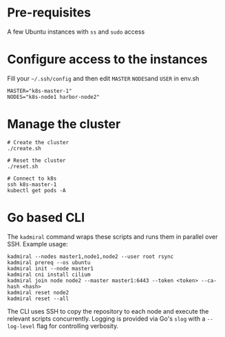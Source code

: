 # Pre-requisites

A few Ubuntu instances with `ss` and `sudo` access

# Configure access to the instances

Fill your  `~/.ssh/config` and then edit `MASTER` `NODES`and `USER` in env.sh

```shell
MASTER="k8s-master-1"
NODES="k8s-node1 harbor-node2"

```

# Manage the cluster

```shell
# Create the cluster
./create.sh

# Reset the cluster
./reset.sh

# Connect to k8s
ssh k8s-master-1
kubectl get pods -A
```

# Go based CLI

The `kadmiral` command wraps these scripts and runs them in parallel over SSH.
Example usage:

```shell
kadmiral --nodes master1,node1,node2 --user root rsync
kadmiral prereq --os ubuntu
kadmiral init --node master1
kadmiral cni install cilium
kadmiral join node node2 --master master1:6443 --token <token> --ca-hash <hash>
kadmiral reset node2
kadmiral reset --all
```

The CLI uses SSH to copy the repository to each node and execute the relevant
scripts concurrently. Logging is provided via Go's `slog` with a `--log-level`
flag for controlling verbosity.
